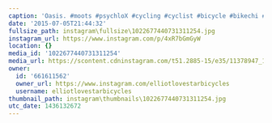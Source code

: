 ```yaml
---
caption: 'Oasis. #moots #psychloX #cycling #cyclist #bicycle #bikechi #lovestarbicyclebags'
date: '2015-07-05T21:44:32'
fullsize_path: instagram\fullsize\1022677440731311254.jpg
instagram_url: https://www.instagram.com/p/4xR7bGmGyW
location: {}
media_id: '1022677440731311254'
media_url: https://scontent.cdninstagram.com/t51.2885-15/e35/11378947_1613982272224510_185852768_n.jpg?ig_cache_key=MTAyMjY3NzQ0MDczMTMxMTI1NA%3D%3D.2
owner:
  id: '661611562'
  owner_url: https://www.instagram.com/elliotlovestarbicycles
  username: elliotlovestarbicycles
thumbnail_path: instagram\thumbnails\1022677440731311254.jpg
utc_date: 1436132672
---
```

